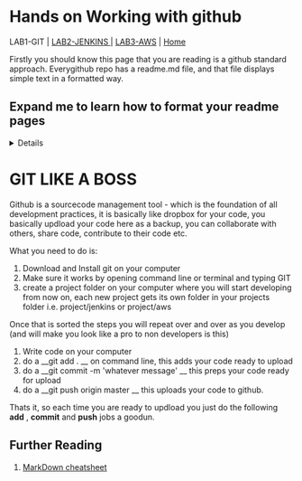 # Hands on Working with github

LAB1-GIT |
[LAB2-JENKINS ](../LAB2-JENKINS/README.md) |
[LAB3-AWS](../LAB3-AWS/README.md) |
[Home](../README.md) 


Firstly you should know this page that you are reading is a github standard approach. Everygithub repo has a readme.md file, and that file displays simple text in a formatted way. 

## Expand me to learn how to format your readme pages
<details>


# # BIG TITLE  

## ## H1 HEADING  

### ### H2 HEADING (and so on)  



To do bullet points, you just use the * then a space 

* bullet 1 
* bullet 2 
* bullet 3 

You can google markdown format or just check the link below for a one pager cheatsheet.  Don't worry about this too much, all you need to know is how to do a title, and bullet points - that will mean all your code folders will have a nice README that will display anytime someone accesses your github repo.
</details>

# GIT LIKE A BOSS

Github is a sourcecode management tool - which is the foundation of all development practices, it is basically like dropbox for your code, you basically updload your code here as a backup, you can collaborate with others, share code, contribute to their code etc. 

What you need to do is: 

1. Download and Install git on your computer
2. Make sure it works by opening command line or terminal and typing GIT
3. create a project folder on your computer where you will start developing from now on, each new project gets its own folder in your projects folder i.e. project/jenkins or project/aws

Once that is sorted the steps you will repeat over and over as you develop (and will make you look like a pro to non developers is this)

1. Write code on your computer
2. do a __git add . __ on command line, this adds your code ready to upload
3. do a __git commit -m 'whatever message' __ this preps your code ready for upload
4. do a __git push origin master __ this uploads your code to github. 

Thats it, so each time you are ready to updload you just do the following __add__ , __commit__ and __push__ jobs a goodun.

## Further Reading
1. [MarkDown cheatsheet](https://github.com/adam-p/markdown-here/wiki/Markdown-Cheatsheet)
